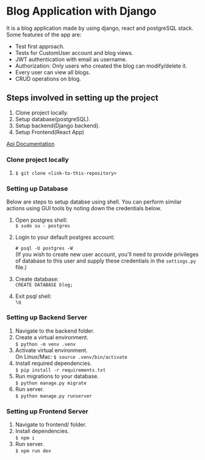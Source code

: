# Blog Application with Django
It is a blog application made by using django, react and postgreSQL stack. Some features of the app are:
- Test first approach.
- Tests for CustomUser account and blog views.
- JWT authentication with email as username.
- Authorization: Only users who created the blog can modify/delete it.
- Every user can view all blogs.
- CRUD operations on blog.


## Steps involved in setting up the project
1. Clone project locally.
2. Setup database(postgreSQL).
3. Setup backend(Django backend).
4. Setup Frontend(React App)

[Api Documentation](https://documenter.getpostman.com/view/28093502/2sA3Bq4Avt)

### Clone project locally
1. `$ git clone <link-to-this-repository>`

### Setting up Database
Below are steps to setup databse using shell. You can perform similar actions using GUI tools by noting down the credentials below.
1. Open postgres shell: <br>
    `$ sudo su - postgres`
2. Login to your default postgres account: <br>
    
    `# psql -U postgres -W` <br>
    (If you wish to create new user account, you'll need to provide privileges of database to this user and supply these credentials in the `settings.py` file.)
3. Create database: <br>
    `CREATE DATABASE blog;`
4. Exit psql shell: <br>
    `\q`


### Setting up Backend Server
1. Navigate to the backend folder.
2. Create a virtual environment. <br>
    `$ python -m venv .venv`
3. Activate virtual environment. <br>
    On Linux/Mac: `$ source .venv/bin/activate` 
4. Install required dependencies. <br>
    `$ pip install -r requirements.txt`
5. Run migrations to your database. <br>
    `$ python manage.py migrate`
6. Run server. <br>
    `$ python manage.py runserver`


### Setting up Frontend Server
1. Navigate to frontend/ folder.
2. Install dependencies. <br>
    `$ npm i`
3. Run server. <br>
    `$ npm run dev`